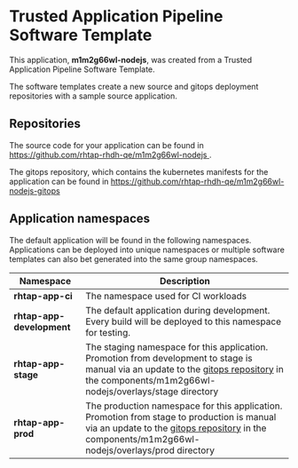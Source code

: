 # Trusted Application Pipeline Software Template

This application, **m1m2g66wl-nodejs**, was created from a Trusted Application Pipeline Software Template.

The software templates create a new source and gitops deployment repositories with a sample source application. 

## Repositories

The source code for your application can be found in [https://github.com/rhtap-rhdh-qe/m1m2g66wl-nodejs ](https://github.com/rhtap-rhdh-qe/m1m2g66wl-nodejs ).
 
The gitops repository, which contains the kubernetes manifests for the application can be found in 
[https://github.com/rhtap-rhdh-qe/m1m2g66wl-nodejs-gitops ](https://github.com/rhtap-rhdh-qe/m1m2g66wl-nodejs-gitops ) 

## Application namespaces 

The default application will be found in the following namespaces. Applications can be deployed into unique namespaces or multiple software templates can also bet generated into the same group namespaces.  

|  Namespace   |  Description   |  
| -------- | -------- |
| **rhtap-app-ci** | The namespace used for CI workloads |
| **rhtap-app-development** | The default application during development. Every build will be deployed to this namespace for testing. |
| **rhtap-app-stage** | The staging namespace for this application. Promotion from development to stage is manual via an update to the [gitops repository](https://github.com/rhtap-rhdh-qe/m1m2g66wl-nodejs-gitops ) in the components/m1m2g66wl-nodejs/overlays/stage directory |
| **rhtap-app-prod** | The production namespace for this application. Promotion from stage to production is manual via an update to the [gitops repository](https://github.com/rhtap-rhdh-qe/m1m2g66wl-nodejs-gitops ) in the components/m1m2g66wl-nodejs/overlays/prod directory |
